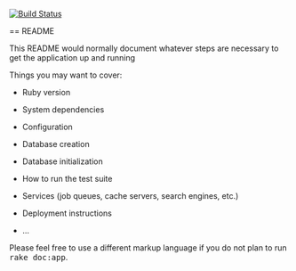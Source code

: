 [![Build Status](https://travis-ci.org/weswhitney/booklub.svg?branch=master)](https://travis-ci.org/weswhitney/booklub)

== README


This README would normally document whatever steps are necessary to get the
application up and running

Things you may want to cover:

* Ruby version

* System dependencies

* Configuration

* Database creation

* Database initialization

* How to run the test suite

* Services (job queues, cache servers, search engines, etc.)

* Deployment instructions

* ...


Please feel free to use a different markup language if you do not plan to run
<tt>rake doc:app</tt>.
